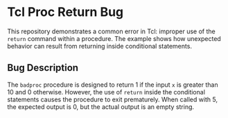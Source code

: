 # Tcl Proc Return Bug
This repository demonstrates a common error in Tcl:  improper use of the `return` command within a procedure.  The example shows how unexpected behavior can result from returning inside conditional statements.

## Bug Description
The `badproc` procedure is designed to return 1 if the input `x` is greater than 10 and 0 otherwise. However, the use of `return` inside the conditional statements causes the procedure to exit prematurely.  When called with 5, the expected output is 0, but the actual output is an empty string.